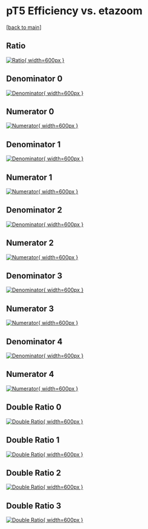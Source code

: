 # pT5 Efficiency vs. etazoom

[[back to main](./)]



## Ratio

[![Ratio](../mtv/var/pT5_loweta_11_0_eff_etazoom.png){ width=600px }](../mtv/var/pT5_loweta_11_0_eff_etazoom.pdf)

## Denominator 0

[![Denominator](../mtv/den/pT5_loweta_11_0_eff_etazoom_den0.png){ width=600px }](../mtv/den/pT5_loweta_11_0_eff_etazoom_den0.pdf)

## Numerator 0

[![Numerator](../mtv/num/pT5_loweta_11_0_eff_etazoom_num0.png){ width=600px }](../mtv/num/pT5_loweta_11_0_eff_etazoom_num0.pdf)

## Denominator 1

[![Denominator](../mtv/den/pT5_loweta_11_0_eff_etazoom_den1.png){ width=600px }](../mtv/den/pT5_loweta_11_0_eff_etazoom_den1.pdf)

## Numerator 1

[![Numerator](../mtv/num/pT5_loweta_11_0_eff_etazoom_num1.png){ width=600px }](../mtv/num/pT5_loweta_11_0_eff_etazoom_num1.pdf)

## Denominator 2

[![Denominator](../mtv/den/pT5_loweta_11_0_eff_etazoom_den2.png){ width=600px }](../mtv/den/pT5_loweta_11_0_eff_etazoom_den2.pdf)

## Numerator 2

[![Numerator](../mtv/num/pT5_loweta_11_0_eff_etazoom_num2.png){ width=600px }](../mtv/num/pT5_loweta_11_0_eff_etazoom_num2.pdf)

## Denominator 3

[![Denominator](../mtv/den/pT5_loweta_11_0_eff_etazoom_den3.png){ width=600px }](../mtv/den/pT5_loweta_11_0_eff_etazoom_den3.pdf)

## Numerator 3

[![Numerator](../mtv/num/pT5_loweta_11_0_eff_etazoom_num3.png){ width=600px }](../mtv/num/pT5_loweta_11_0_eff_etazoom_num3.pdf)

## Denominator 4

[![Denominator](../mtv/den/pT5_loweta_11_0_eff_etazoom_den4.png){ width=600px }](../mtv/den/pT5_loweta_11_0_eff_etazoom_den4.pdf)

## Numerator 4

[![Numerator](../mtv/num/pT5_loweta_11_0_eff_etazoom_num4.png){ width=600px }](../mtv/num/pT5_loweta_11_0_eff_etazoom_num4.pdf)

## Double Ratio 0

[![Double Ratio](../mtv/ratio/pT5_loweta_11_0_eff_etazoom_ratio0.png){ width=600px }](../mtv/ratio/pT5_loweta_11_0_eff_etazoom_ratio0.pdf)

## Double Ratio 1

[![Double Ratio](../mtv/ratio/pT5_loweta_11_0_eff_etazoom_ratio1.png){ width=600px }](../mtv/ratio/pT5_loweta_11_0_eff_etazoom_ratio1.pdf)

## Double Ratio 2

[![Double Ratio](../mtv/ratio/pT5_loweta_11_0_eff_etazoom_ratio2.png){ width=600px }](../mtv/ratio/pT5_loweta_11_0_eff_etazoom_ratio2.pdf)

## Double Ratio 3

[![Double Ratio](../mtv/ratio/pT5_loweta_11_0_eff_etazoom_ratio3.png){ width=600px }](../mtv/ratio/pT5_loweta_11_0_eff_etazoom_ratio3.pdf)

